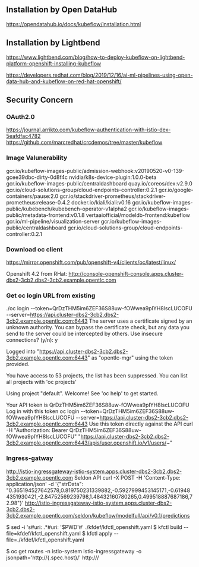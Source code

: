 ## Installation by Open DataHub
https://opendatahub.io/docs/kubeflow/installation.html

## Installation by Lightbend
https://www.lightbend.com/blog/how-to-deploy-kubeflow-on-lightbend-platform-openshift-installing-kubeflow

https://developers.redhat.com/blog/2019/12/16/ai-ml-pipelines-using-open-data-hub-and-kubeflow-on-red-hat-openshift/


## Security Concern

### OAuth2.0
https://journal.arrikto.com/kubeflow-authentication-with-istio-dex-5eafdfac4782
https://github.com/marcredhat/crcdemos/tree/master/kubeflow

### Image Valunerability
gcr.io/kubeflow-images-public/admission-webhook:v20190520-v0-139-gcee39dbc-dirty-0d8f4c
nvidia/k8s-device-plugin:1.0.0-beta
gcr.io/kubeflow-images-public/centraldashboard
quay.io/coreos/dex:v2.9.0
gcr.io/cloud-solutions-group/cloud-endpoints-controller:0.2.1
gcr.io/google-containers/pause:2.0
gcr.io/stackdriver-prometheus/stackdriver-prometheus:release-0.4.2
docker.io/kiali/kiali:v0.16
gcr.io/kubeflow-images-public/kubebench/kubebench-operator-v1alpha2
gcr.io/kubeflow-images-public/metadata-frontend:v0.1.8
vertaaiofficial/modeldb-frontend:kubeflow
gcr.io/ml-pipeline/visualization-server
gcr.io/kubeflow-images-public/centraldashboard
gcr.io/cloud-solutions-group/cloud-endpoints-controller:0.2.1

### Download oc client
https://mirror.openshift.com/pub/openshift-v4/clients/oc/latest/linux/

Openshift 4.2 from RHat: http://console-openshift-console.apps.cluster-dbs2-3cb2.dbs2-3cb2.example.opentlc.com

### Get oc login URL from existing 

./oc login --token=QrDzTHM5im6ZEF36S88uw-fOWwea9pIYH8lscLUCOFU --server=https://api.cluster-dbs2-3cb2.dbs2-3cb2.example.opentlc.com:6443
The server uses a certificate signed by an unknown authority.
You can bypass the certificate check, but any data you send to the server could be intercepted by others.
Use insecure connections? (y/n): y

Logged into "https://api.cluster-dbs2-3cb2.dbs2-3cb2.example.opentlc.com:6443" as "opentlc-mgr" using the token provided.

You have access to 53 projects, the list has been suppressed. You can list all projects with 'oc projects'

Using project "default".
Welcome! See 'oc help' to get started.

Your API token is
QrDzTHM5im6ZEF36S88uw-fOWwea9pIYH8lscLUCOFU
Log in with this token
oc login --token=QrDzTHM5im6ZEF36S88uw-fOWwea9pIYH8lscLUCOFU --server=https://api.cluster-dbs2-3cb2.dbs2-3cb2.example.opentlc.com:6443
Use this token directly against the API
curl -H "Authorization: Bearer QrDzTHM5im6ZEF36S88uw-fOWwea9pIYH8lscLUCOFU" "https://api.cluster-dbs2-3cb2.dbs2-3cb2.example.opentlc.com:6443/apis/user.openshift.io/v1/users/~"


### Ingress-gatway
http://istio-ingressgateway-istio-system.apps.cluster-dbs2-3cb2.dbs2-3cb2.example.opentlc.com
Seldon API
curl -X POST -H 'Content-Type: application/json' -d '{"strData": "0.365194527642578,0.819750231339882,-0.5927999453145171,-0.619484351930421,-2.84752569239798,1.48432160780265,0.499518887687186,72.98"}' http://istio-ingressgateway-istio-system.apps.cluster-dbs2-3cb2.dbs2-3cb2.example.opentlc.com/seldon/kubeflow/modelfull/api/v0.1/predictions


$ sed -i 's#uri: .*#uri: '$PWD'#' ./kfdef/kfctl_openshift.yaml
$ kfctl build --file=kfdef/kfctl_openshift.yaml
$ kfctl apply --file=./kfdef/kfctl_openshift.yaml

$ oc get routes -n istio-system istio-ingressgateway -o jsonpath='http://{.spec.host}/'
http://<istio ingress route>/
